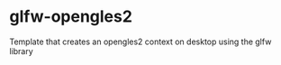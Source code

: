 glfw-opengles2
==============

Template that creates an opengles2 context on desktop using the glfw library
